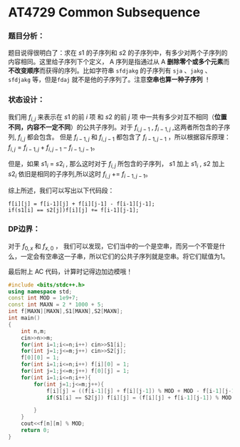 # AT4729 Common Subsequence
### 题目分析：

题目说得很明白了：求在 $s1$ 的子序列和 $s2$ 的子序列中，有多少对两个子序列的内容相同。这里给子序列下个定义， A 序列是指通过从 A **删除零个或多个元素**而**不改变顺序**而获得的序列。比如字符串 `sfdjakg` 的子序列有  `sja` 、`jakg` 、`sfdjakg` 等，但是`fdaj` 就不是他的子序列了。注意**空串也算一种子序列** ！

### 状态设计：

我们用 $f_{i,j}$ 来表示在 $s1$ 的前 $i$ 项 和  $s2$ 的前 $j$ 项 中一共有多少对互不相同（**位置不同，内容不一定不同**）的公共子序列。对于 $f_{i,j-1}$ ,   $f_{i-1,j}$  ,这两者所包含的子序列, $f_{i,j}$ 都会包含。
但是 $f_{i-1,j}$ 和 $f_{i,j-1}$ 都包含了 $f_{i-1,j-1}$ ，所以根据容斥原理：
$f_{i,j}=f_{i-1,j}+f_{i,j-1}-f_{i-1,j-1}$。

但是，如果 $s1_i$ = $s2_i$ , 那么这时对于 $f_{i,j}$ 所包含的子序列，  $s1$ 加上 $s1_i$ , $s2$ 加上 $s2_i$ 依旧是相同的子序列,所以这时 $f_{i,j}$ += $f_{i-1,j-1}$。

综上所述，我们可以写出以下代码段：
```
f[i][j] = f[i-1][j] + f[i][j-1] - f[i-1][j-1];
if(s1[i] == s2[j])f[i][j] += f[i-1][j-1];
```
### DP边界：

对于 $f_{0,x}$ 和 $f_{x,0}$ ， 我们可以发现，它们当中的一个是空串，而另一个不管是什么，一定会有空串这一子串，所以它们的公共子序列就是空串。将它们赋值为1。

最后附上 AC 代码，计算时记得边加边模哦！
```cpp
#include <bits/stdc++.h>
using namespace std;
const int MOD = 1e9+7;
const int MAXN = 2 * 1000 + 5;
int f[MAXN][MAXN],S1[MAXN],S2[MAXN];
int main()
{
	int n,m;
	cin>>n>>m;
	for(int i=1;i<=n;i++) cin>>S1[i];
	for(int j=1;j<=m;j++) cin>>S2[j];
	f[0][0] = 1;
	for(int i=1;i<=n;i++) f[i][0] = 1;
	for(int j=1;j<=m;j++) f[0][j] = 1;
	for(int i=1;i<=n;i++){
		for(int j=1;j<=m;j++){
			f[i][j] = ((f[i-1][j] + f[i][j-1]) % MOD + MOD - f[i-1][j-1]) % MOD;
			if(S1[i] == S2[j]) f[i][j] = (f[i][j] + f[i-1][j-1]) % MOD;

		}
	}
	cout<<f[n][m] % MOD;
	return 0;
}

```